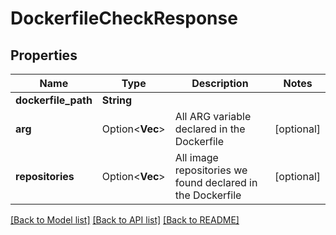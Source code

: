 # DockerfileCheckResponse

## Properties

Name | Type | Description | Notes
------------ | ------------- | ------------- | -------------
**dockerfile_path** | **String** |  | 
**arg** | Option<**Vec<String>**> | All ARG variable declared in the Dockerfile | [optional]
**repositories** | Option<**Vec<String>**> | All image repositories we found declared in the Dockerfile | [optional]

[[Back to Model list]](../README.md#documentation-for-models) [[Back to API list]](../README.md#documentation-for-api-endpoints) [[Back to README]](../README.md)


